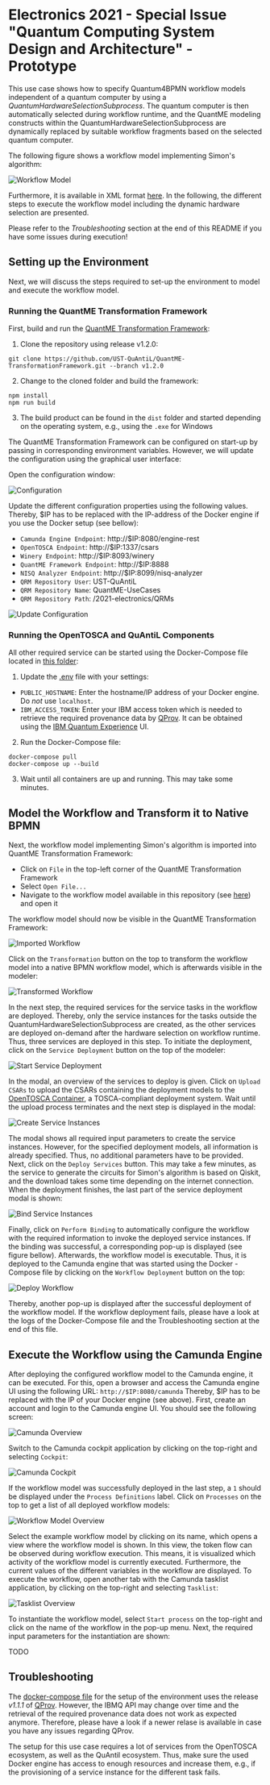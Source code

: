 # Electronics 2021 - Special Issue "Quantum Computing System Design and Architecture" - Prototype

This use case shows how to specify Quantum4BPMN workflow models independent of a quantum computer by using a *QuantumHardwareSelectionSubprocess*.
The quantum computer is then automatically selected during workflow runtime, and the QuantME modeling constructs within the QuantumHardwareSelectionSubprocess are dynamically replaced by suitable workflow fragments based on the selected quantum computer.

The following figure shows a workflow model implementing Simon's algorithm:

![Workflow Model](./workflow/simons-algorithm-hardware-selection.png)

Furthermore, it is available in XML format [here](./workflow/simons-algorithm-hardware-selection.bpmn).
In the following, the different steps to execute the workflow model including the dynamic hardware selection are presented.

Please refer to the *Troubleshooting* section at the end of this README if you have some issues during execution!

## Setting up the Environment

Next, we will discuss the steps required to set-up the environment to model and execute the workflow model.

### Running the QuantME Transformation Framework

First, build and run the [QuantME Transformation Framework](https://github.com/UST-QuAntiL/QuantME-TransformationFramework):

1. Clone the repository using release v1.2.0: 
```
git clone https://github.com/UST-QuAntiL/QuantME-TransformationFramework.git --branch v1.2.0
```
2. Change to the cloned folder and build the framework:
```
npm install
npm run build
```
3. The build product can be found in the ``dist`` folder and started depending on the operating system, e.g., using the ``.exe`` for Windows

The QuantME Transformation Framework can be configured on start-up by passing in corresponding environment variables. 
However, we will update the configuration using the graphical user interface:

Open the configuration window:

![Configuration](./docs/open-settings.png)

Update the different configuration properties using the following values.
Thereby, $IP has to be replaced with the IP-address of the Docker engine if you use the Docker setup (see bellow):

* ``Camunda Engine Endpoint``: http://$IP:8080/engine-rest
* ``OpenTOSCA Endpoint``: http://$IP:1337/csars
* ``Winery Endpoint``: http://$IP:8093/winery
* ``QuantME Framework Endpoint``: http://$IP:8888
* ``NISQ Analyzer Endpoint``: http://$IP:8099/nisq-analyzer
* ``QRM Repository User``: UST-QuAntiL
* ``QRM Repository Name``: QuantME-UseCases
* ``QRM Repository Path``: /2021-electronics/QRMs

![Update Configuration](./docs/update-settings.png)

### Running the OpenTOSCA and QuAntiL Components

All other required service can be started using the Docker-Compose file located in [this folder](./docker):

1. Update the [.env](./docker/.env) file with your settings: 
  * ``PUBLIC_HOSTNAME``: Enter the hostname/IP address of your Docker engine. Do *not* use ``localhost``.
  * ``IBM_ACCESS_TOKEN``: Enter your IBM access token which is needed to retrieve the required provenance data by [QProv](https://github.com/UST-QuAntiL/qprov). It can be obtained using the [IBM Quantum Experience](https://quantum-computing.ibm.com/) UI.

2. Run the Docker-Compose file:
```
docker-compose pull
docker-compose up --build
```

3. Wait until all containers are up and running. This may take some minutes.

## Model the Workflow and Transform it to Native BPMN

Next, the workflow model implementing Simon's algorithm is imported into QuantME Transformation Framework:

* Click on ``File`` in the top-left corner of the QuantME Transformation Framework
* Select ``Open File...``
* Navigate to the workflow model available in this repository (see [here](./workflow/simons-algorithm-hardware-selection.bpmn)) and open it

The workflow model should now be visible in the QuantME Transformation Framework:

![Imported Workflow](./docs/import-workflow.png)

Click on the ``Transformation`` button on the top to transform the workflow model into a native BPMN workflow model, which is afterwards visible in the modeler:

![Transformed Workflow](./docs/transform-workflow.png)

In the next step, the required services for the service tasks in the workflow are deployed.
Thereby, only the service instances for the tasks outside the QuantumHardwareSelectionSubprocess are created, as the other services are deployed on-demand after the hardware selection on workflow runtime.
Thus, three services are deployed in this step.
To initiate the deployment, click on the ``Service Deployment`` button on the top of the modeler:

![Start Service Deployment](./docs/start-service-deployment.png)

In the modal, an overview of the services to deploy is given.
Click on ``Upload CSARs`` to upload the CSARs containing the deployment models to the [OpenTOSCA Container](https://github.com/OpenTOSCA/container), a TOSCA-compliant deployment system.
Wait until the upload process terminates and the next step is displayed in the modal:

![Create Service Instances](./docs/create-service-instances.png)

The modal shows all required input parameters to create the service instances.
However, for the specified deployment models, all information is already specified.
Thus, no additional parameters have to be provided.
Next, click on the ``Deploy Services`` button.
This may take a few minutes, as the service to generate the circuits for Simon's algorithm is based on Qiskit, and the download takes some time depending on the internet connection.
When the deployment finishes, the last part of the service deployment modal is shown:

![Bind Service Instances](./docs/bind-service-instances.png)

Finally, click on ``Perform Binding`` to automatically configure the workflow with the required information to invoke the deployed service instances.
If the binding was successful, a corresponding pop-up is displayed (see figure bellow).
Afterwards, the workflow model is executable.
Thus, it is deployed to the Camunda engine that was started using the Docker -Compose file by clicking on the ``Workflow Deployment`` button on the top:

![Deploy Workflow](./docs/workflow-deployment.png)

Thereby, another pop-up is displayed after the successful deployment of the workflow model.
If the workflow deployment fails, please have a look at the logs of the Docker-Compose file and the Troubleshooting section at the end of this file.

## Execute the Workflow using the Camunda Engine

After deploying the configured workflow model to the Camunda engine, it can be executed.
For this, open a browser and access the Camunda engine UI using the following URL: ``http://$IP:8080/camunda``
Thereby, $IP has to be replaced with the IP of your Docker engine (see above).
First, create an account and login to the Camunda engine UI.
You should see the following screen:

![Camunda Overview](./docs/camunda-overview.png)

Switch to the Camunda cockpit application by clicking on the top-right and selecting ``Cockpit``:

![Camunda Cockpit](./docs/camunda-cockpit.png)

If the workflow model was successfully deployed in the last step, a ``1`` should be displayed under the ``Process Definitions`` label.
Click on ``Processes`` on the top to get a list of all deployed workflow models:

![Workflow Model Overview](./docs/camunda-cockpit-workflow-models.png)

Select the example workflow model by clicking on its name, which opens a view where the workflow model is shown.
In this view, the token flow can be observed during workflow execution.
This means, it is visualized which activity of the workflow model is currently executed.
Furthermore, the current values of the different variables in the workflow are displayed.
To execute the workflow, open another tab with the Camunda tasklist application, by clicking on the top-right and selecting ``Tasklist``:

![Tasklist Overview](./docs/camunda-tasklist.png)

To instantiate the workflow model, select ``Start process`` on the top-right and click on the name of the workflow in the pop-up menu.
Next, the required input parameters for the instantiation are shown:

TODO

## Troubleshooting

The [docker-compose file](./docker/docker-compose.yml) for the setup of the environment uses the release *v1.1.1* of [QProv](https://github.com/UST-QuAntiL/qprov).
However, the IBMQ API may change over time and the retrieval of the required provenance data does not work as expected anymore.
Therefore, please have a look if a newer relase is available in case you have any issues regarding QProv.

The setup for this use case requires a lot of services from the OpenTOSCA ecosystem, as well as the QuAntil ecosystem.
Thus, make sure the used Docker engine has access to enough resources and increase them, e.g., if the provisioning of a service instance for the different task fails.
